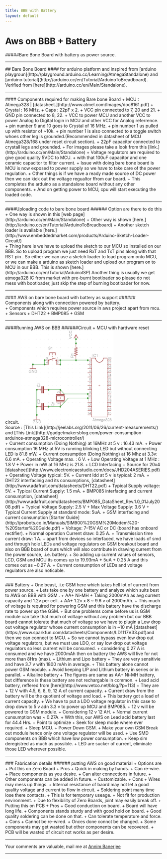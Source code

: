 ```yaml
---
title: BBB with Battery
layout: default
---
```

# Aws on BBB + Battery
#####Bare Bone Board with battery as power source.
<hr>
## Bare Bone Board
#### for arduino platform and inspired from [arduino playgroun](http://playground.arduino.cc/Learning/AtmegaStandalone) and [arduino tutorial](http://arduino.cc/en/Tutorial/ArduinoToBreadboard).<br>
Verified from [here](http://arduino.cc/en/Main/Standalone).
<hr>
#### Components required for making Bare bone Board
+ MCU : Atmega328 | [datasheet.](http://www.atmel.com/Images/doc8161.pdf)
+ Crystal : 16 MHz.
+ Caps :    22pF x 2.
+ VCC pin connected to 7, 20 and 21.
+ GND pin connected to 8, 22.
+ VCC to power MCU and another VCC to power Analog to Digital login in MCU and other VCC for Analog referrence.
+ pin number 9 and 10 goes to Crystal of 16 MHz.
+ pin number 1 us pulled up with resistor of ~10k.
+ pin number 1 is also connected to a toggle switch whoes other leg is grounded.(Recommended in datasheet of MCU Atmega328/168 under reset circuit section).
+ 22pF capacitor connected to crystall legs and grounded.
+ For images please take a look from this [link.](http://arduino.cc/en/Main/Standalone)
+ Voltage regulators are required to give good quality 5VDC to MCU.
+ with that 100uF capacitor and one ceramic capacitor to filter current.
    + Issue with doing bare bone board is MCU is now exposed to power supply so we have to take care of the power regulation.
    + Other things is if we have a ready made source of DC power then we can kick out the voltage regualtor ffrom our board.
+ This completes the arduino as a standalone board without any other components.
+ And on getting power to MCU, cpu will start executing the loaded code.
<hr>
####Uploading code to bare bone board
###### Option are there to do this
+ One way is shown in this [web page](http://arduino.cc/en/Main/Standalone)
+ Other way is shown [here.](http://arduino.cc/en/Tutorial/ArduinoToBreadboard)
+ Another sketch loader is available [here.](http://www.embeddedmarket.com/products/Arduino-Sketch-Loader-Circuit/)
<br>
+ Thing here is we have to upload the sketch to our MCU so installed on our BBB. So to upload program we just need RxT and TxT pins along with that RST pin . So either we can use a sketch loader to load program onto MCU, or we can make a arduino as sketch loader and upload our program on to MCU in our BBB. This is shown [here.](http://arduino.cc/en/Tutorial/ArduinoISP) Another thing is usually we get atmega328 IC from market with pre-burnt bootloader so please do not mess with bootloader, just skip the step of burning bootloader for now.
<hr>
#### AWS on bare bone board with battery as support
###### Components along with connection powered by battery.
<br>
+ Components which requires power source in aws project apart from mcu.
    + Sensors
        + DHT22
        + BMP085
    + GSM
<hr>
####Running AWS on BBB
######Circuit
    + MCU with hardware reset circuit.
<img src="images/resetPic.png" width="300" height="300" >
<br>
Source : [This Link](http://jeelabs.org/2011/06/26/current-measurements/) and [This Link](http://gadgetmakersblog.com/power-consumption-arduinos-atmega328-microcontroller/)
<br>
        + Current consumption (Doing Nothing) at 16MHz at 5 v : 16.43 mA.
        + Power consumption 16 MHz at 5V is running blinking LED but without connecting LED is 81.8 mW.
        + Current consumption (Doing Nothing) at 16 Mhz at 3.3v: 6.6 mA.
        + Operating Voltage max. :  6 V.
        + Low Operating Voltage at 1 MHz : 1.8 V
        + Power in mW at 16 MHz is 21.8.
    + LCD Interfacing
        + Source for 20x4 [datasheet](http://www.electronicaestudio.com/docs/JHD204ASERIES.pdf)
        + Operating Voltage typical: 5V.
        + Current Idd at 5 v is typical: 2 mA.
    + DHT22 interfacinig and its consumptions, [datasheet](http://www.adafruit.com/datasheets/DHT22.pdf)
        + Typical Supply voltage: 5V.
        + Typical Current Supply: 1.5 mA.
    + BMP085 interfacing and current consumption, [datasheet](http://www.adafruit.com/datasheets/BMP085_DataSheet_Rev.1.0_01July2008.pdf)
        + Typical Voltage Supply: 2.5 V
        + Max Voltage Supply: 3.6 V
        + Typical Current Supply at standard mode: 5uA.
    + GSM interfacing and current consumption [Starter Guide](http://probots.co.in/Manuals/SIM900%20GSM%20Modem%20-%20Starter%20Guide.pdf)
        + Voltage: 7–15V AC or DC (board has onboard rectifier).
        + Normal operation Current draw: 0.25 A.
        + Transmission time current draw: 1 A.
    + apart from devices so interfaced, we have loads of smd and through hole LEDs and voltage regulators on GSM breakout board and also on BBB board of ours which will also contribute in drawing current from the power source, .i.e. battery.
    + So adding up current values of sensors, LCD, GSM and MCU its comes up to 19.93mA + 5uA + 0.25 A and this comes out as ~0.27 A.
    + Current consumption of LEDs and voltage regulators are also noticable. 
<hr>
### Battery 
+ One beast, .i.e GSM here which takes hell lot of current from power source.
+ Lets take one by one battery and analyze which suits best to AWS on BBB with GSM .
    + AA+ Ni-MH
        + Taking 2000mAh as avg current capacity and 1.2v per cell.
        + AA+ 1.2v x 8 ~ 9.6 v of 2000mAh.
        + This much of voltage is required for powering GSM and this battery have the discharge rate to power up the GSM. 
        + But one problems come before us is GSM module can take that much of voltage without any problem but our BBB board cannot tolerate that much of voltage so we have to plugin a Low drop out voltage regulator whose current consumption is in ~10 mA [datasheet](https://www.sparkfun.com/datasheets/Components/LD1117V33.pdf)and then we can connect to MCU.
        + So we cannot bypass even low drop out voltage regulators, but we must use LDO, or say low drop out voltage regulators so less current will be consumed.
        + considering 0.27 A is consumed and we have 2000mAh then on battery the AWS will live for not more than 8Hrs (max). 
    + Lithium and Lipo battery
        + They are very sensitivie and have 3.7 v with 1800 mAh in average.
        + This battery alone cannot power GSM module. 
        + Avoid keeping LIP and Lithium battery in series or in parallel.
    + Alkaline battery
        + The figures are same as AA+ Ni-MH battery, but difference is these battery are not rechargable in common.
    + Lead acid battery, reffered from [here](http://www.vetco.net/blog/?p=113)
        + They are
            + 12 V with 4.5, 6, 8, 9, 12 A of current capacity.
            + Current draw from the battery will be the quotient of voltage and load.
            + This battery got a load of current capacity.
            + We have to put a LDO voltage regulator in this case to drop down to 5 v adn 3.3 v to power up MCU and BMP085.
            + 12 v will be powered to GSM module.
            + Considering 12 v 12 AH.
            + Normal current cunsumption was ~ 0.27A.
            + With this, our AWS on Lead acid battery last for 44.4 Hrs.
    + Point to optimize
        + Seek for sleep mode where ever required.
        + Sleep MCU.
        + Power Down GSM.
        + Make your own GSM Break out module hence only one voltage regulator will be used.
        + Use SMD components on BBB which have low power consumption.
        + Keep sim deregistred as much as possible.
        + LED are sucker of current, eliminate those LED wherever possible.
<hr>
### Fabrication details
###### putting AWS on good material
+ Options are
    + Put this on Zero Board
        + Pros
            + Quick in making by hands.
            + Can re-wire.
            + Place components as you desire.
            + Can alter connections in future.
            + Other components can be added in future.
            + Customizable.
        + Cons
            + Wires may mess up things.
            + Internal resistance of baord may not let a good quality voltage and current to flow in circuit.
            + Soldering point many time lose there contacts.
            + This is for temporary useage.
            + Not fit for production environment.
            + Due to flexibility of Zero Boards, joint may easily break off.
    + Putting this on PCB
        + Pros
            + Good conduction on board.
            + Board will have long life.
            + Components stands sturdy and with good hold on board.
            + Good quality soldering can be done on that.
            + Can tolerate temperature and force.
        + Cons
            + Cannot be re-wired.
            + Onces done connot be changed.
            + Some components may get wasted but other components can be recovered.
            + PCB will be wasted of circuit not works as per desire.
<hr>

Your comments are valuable, mail me at <a href="mailto:pixma38@gmail.com">Annim Banerjee </a>
<hr>
